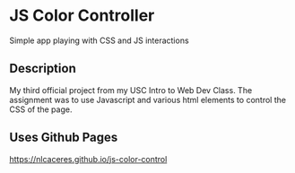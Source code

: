 # JS Color Controller

Simple app playing with CSS and JS interactions

## Description

My third official project from my USC Intro to Web Dev Class.
The assignment was to use Javascript and various html elements
to control the CSS of the page.

## Uses Github Pages

https://nlcaceres.github.io/js-color-control
